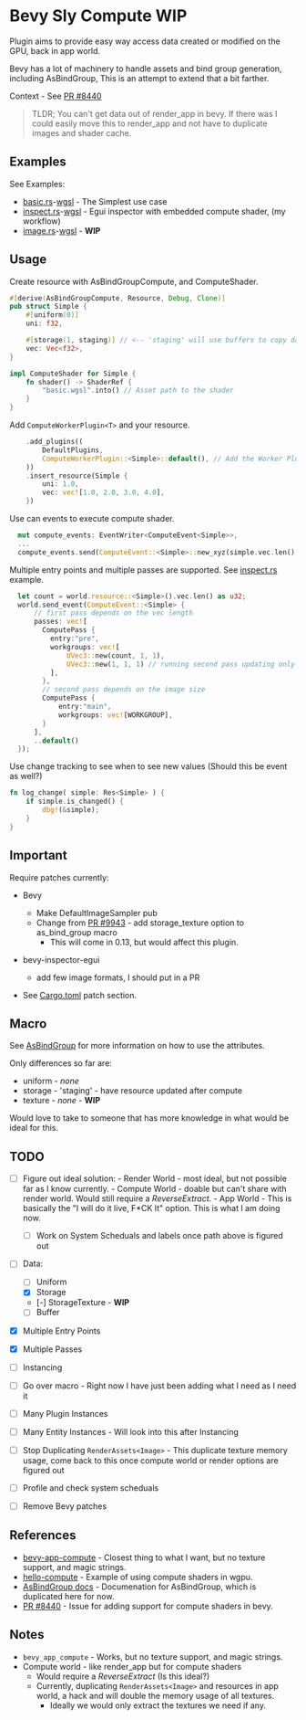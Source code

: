 # Bevy Sly Compute **WIP**

Plugin aims to provide easy way access data created or modified on the GPU, back in app world.

Bevy has a lot of machinery to handle assets and bind group generation, including AsBindGroup, This is an attempt to extend that a bit farther.

Context - See [PR #8440](https://github.com/bevyengine/bevy/issues/8440)

 > TLDR; You can't get data out of render_app in bevy.  If there was I could easily move this to render_app and not have to duplicate images and shader cache.

## Examples

See Examples:

- [basic.rs](examples/basic.rs)-[wgsl](assets/basic.wgsl) - The Simplest use case
- [inspect.rs](examples/inspect.rs)-[wgsl](examples/inspect.wgsl) - Egui inspector with embedded compute shader, (my workflow)
- [image.rs](examples/image.rs)-[wgsl](assets/image.wgsl) - **WIP**

## Usage

Create resource with AsBindGroupCompute, and ComputeShader.

```rust
#[derive(AsBindGroupCompute, Resource, Debug, Clone)]
pub struct Simple {
    #[uniform(0)]
    uni: f32,

    #[storage(1, staging)] // <-- 'staging' will use buffers to copy data back
    vec: Vec<f32>,
}

impl ComputeShader for Simple {
    fn shader() -> ShaderRef {
        "basic.wgsl".into() // Asset path to the shader 
    }
}
```

Add ```ComputeWorkerPlugin<T>``` and your resource.

```rust
    .add_plugins((
        DefaultPlugins,
        ComputeWorkerPlugin::<Simple>::default(), // Add the Worker Plugin
    ))
    .insert_resource(Simple {
        uni: 1.0,
        vec: vec![1.0, 2.0, 3.0, 4.0],
    })
```

Use can events to execute compute shader.

```rust
  mut compute_events: EventWriter<ComputeEvent<Simple>>,
  ...
  compute_events.send(ComputeEvent::<Simple>::new_xyz(simple.vec.len() as u32, 1, 1));
```

 Multiple entry points and multiple passes are supported.  See [inspect.rs](examples/inspect.rs) example.

```rust
  let count = world.resource::<Simple>().vec.len() as u32;
  world.send_event(ComputeEvent::<Simple> {
      // first pass depends on the vec length                        
      passes: vec![
        ComputePass {
          entry:"pre", 
          workgroups: vec![
              UVec3::new(count, 1, 1),
              UVec3::new(1, 1, 1) // running second pass updating only first position 
          ],                            
        },
        // second pass depends on the image size
        ComputePass {
            entry:"main", 
            workgroups: vec![WORKGROUP],                            
        }
      ],
      ..default()
  });
```

Use change tracking to see when to see new values (Should this be event as well?)

```rust
fn log_change( simple: Res<Simple> ) {
    if simple.is_changed() {        
        dbg!(&simple);
    }    
}
```

## Important

Require patches currently:

- Bevy
  - Make DefaultImageSampler pub
  - Change from [PR #9943](https://github.com/bevyengine/bevy/pull/9943) - add storage_texture option to as_bind_group macro
    - This will come in 0.13, but would affect this plugin.

- bevy-inspector-egui
  - add few image formats, I should put in a PR

- See [Cargo.toml](Cargo.toml) patch section.

## Macro

See [AsBindGroup](https://docs.rs/bevy/latest/bevy/render/render_resource/trait.AsBindGroup.html) for more information on how to use the attributes.

Only differences so far are:

- uniform - _none_
- storage - 'staging' - have resource updated after compute
- texture - _none_ - **WIP**

Would love to take to someone that has more knowledge in what would be ideal for this.

## TODO

- [ ] Figure out ideal solution:
      - Render World - most ideal, but not possible far as I know currently.
      - Compute World - doable but can't share with render world.  Would still require a _ReverseExtract_.
      - App World - This is basically the "I will do it live, F*CK It" option.  This is what I am doing now.
  - [ ] Work on System Scheduals and labels once path above is figured out
- [ ] Data:
  - [ ] Uniform
  - [x] Storage
  - [-] StorageTexture - **WIP**
  - [ ] Buffer  
- [x] Multiple Entry Points
- [x] Multiple Passes
- [ ] Instancing
- [ ] Go over macro - Right now I have just been adding what I need as I need it
- [ ] Many Plugin Instances
- [ ] Many Entity Instances - Will look into this after Instancing

- [ ] Stop Duplicating ```RenderAssets<Image>``` - This duplicate texture memory usage, come back to this once compute world or render options are figured out
- [ ] Profile and check system scheduals
- [ ] Remove Bevy patches

## References

- [bevy-app-compute](https://github.com/Kjolnyr/bevy_app_compute) - Closest thing to what I want, but no texture support, and magic strings.
- [hello-compute](https://github.com/gfx-rs/wgpu-rs/blob/master/examples/hello-compute/main.rs) - Example of using compute shaders in wgpu.
- [AsBindGroup docs](https://docs.rs/bevy/latest/bevy/render/render_resource/trait.AsBindGroup.html) - Documenation for AsBindGroup, which is duplicated here for now.
- [PR #8440](https://github.com/bevyengine/bevy/issues/8440) - Issue for adding support for compute shaders in bevy.

## Notes

- ```bevy_app_compute``` - Works, but no texture support, and magic strings.
- Compute world - like render_app but for compute shaders
  - Would require a _ReverseExtract_ (Is this ideal?)
  - Currently, duplicating ```RenderAssets<Image>``` and resources in app world, a hack and will double the memory usage of all textures.
    - Ideally we would only extract the textures we need if any.